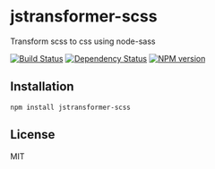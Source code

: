# jstransformer-scss

Transform scss to css using node-sass

[![Build Status](https://img.shields.io/travis/jstransformers/jstransformer-scss/master.svg)](https://travis-ci.org/jstransformers/jstransformer-scss)
[![Dependency Status](https://img.shields.io/gemnasium/jstransformers/jstransformer-scss.svg)](https://gemnasium.com/jstransformers/jstransformer-scss)
[![NPM version](https://img.shields.io/npm/v/jstransformer-scss.svg)](https://www.npmjs.org/package/jstransformer-scss)

## Installation

    npm install jstransformer-scss

## License

  MIT
